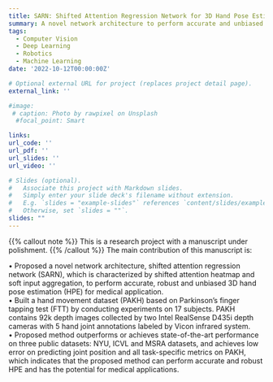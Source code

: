 ```yaml
---
title: SARN: Shifted Attention Regression Network for 3D Hand Pose Estimation in Medical Application
summary: A novel network architecture to perform accurate and unbiased 3D hand pose estimation.
tags:
  - Computer Vision
  - Deep Learning
  - Robotics
  - Machine Learning
date: '2022-10-12T00:00:00Z'

# Optional external URL for project (replaces project detail page).
external_link: ''

#image:
 # caption: Photo by rawpixel on Unsplash
  #focal_point: Smart

links:
url_code: ''
url_pdf: ''
url_slides: ''
url_video: ''

# Slides (optional).
#   Associate this project with Markdown slides.
#   Simply enter your slide deck's filename without extension.
#   E.g. `slides = "example-slides"` references `content/slides/example-slides.md`.
#   Otherwise, set `slides = ""`.
slides: ""
---
```


{{% callout note %}}
This is a research project with a manuscript under polishment.
{{% /callout %}}
The main contribution of this manuscript is:

• Proposed a novel network architecture, shifted attention regression network (SARN), which is characterized by shifted attention heatmap and soft input aggregation, to perform accurate, robust and unbiased 3D hand pose estimation (HPE) for medical application. \
• Built a hand movement dataset (PAKH) based on Parkinson’s finger tapping test (FTT) by conducting experiments on 17 subjects. PAKH contains 92k depth images collected by two Intel RealSense D435i depth cameras with 5 hand joint annotations labeled by Vicon infrared system. \
• Proposed method outperforms or achieves state-of-the-art performance on three public datasets: NYU, ICVL and MSRA datasets, and achieves low error on predicting joint position and all task-specific metrics on PAKH, which indicates that the proposed method can perform accurate and robust HPE and has the potential for medical applications.

